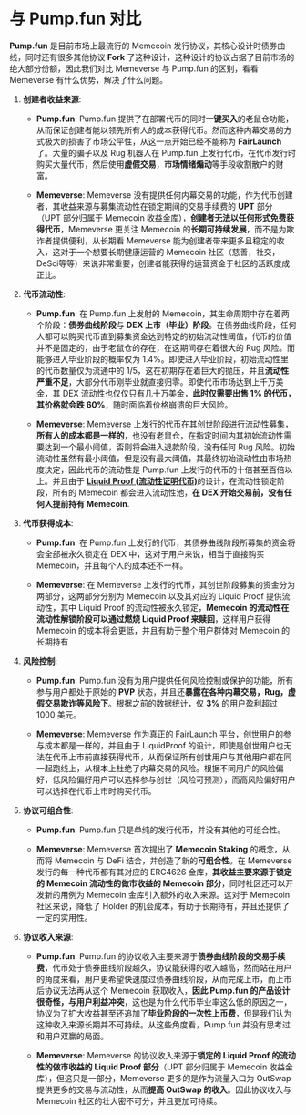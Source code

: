 # 与 Pump.fun 对比

**Pump.fun** 是目前市场上最流行的 Memecoin 发行协议，其核心设计时债券曲线，同时还有很多其他协议 **Fork** 了这种设计，这种设计的协议占据了目前市场的绝大部分份额，因此我们对比 Memeverse 与 Pump.fun 的区别，看看 Memeverse 有什么优势，解决了什么问题。

1. **创建者收益来源**:
   * **Pump.fun**: Pump.fun 提供了在部署代币的同时**一键买入**的老鼠仓功能，从而保证创建者能以领先所有人的成本获得代币。然而这种内幕交易的方式极大的损害了市场公平性，从这一点开始已经不能称为 **FairLaunch** 了。大量的骗子以及 Rug 机器人在 Pump.fun 上发行代币，在代币发行时购买大量代币，然后使用**虚假交易**，**市场情绪煽动**等手段收割散户的财富。

   * **Memeverse**: Memeverse 没有提供任何内幕交易的功能，作为代币创建者，其收益来源与募集流动性在锁定期间的交易手续费的 **UPT** 部分（UPT 部分归属于 Memecoin 收益金库），**创建者无法以任何形式免费获得代币**，Memeverse 更关注 Memecoin 的**长期可持续发展**，而不是为欺诈者提供便利，从长期看 Memeverse 能为创建者带来更多且稳定的收入，这对于一个想要长期健康运营的 Memecoin 社区（慈善，社交，DeSci等等）来说非常重要，创建者能获得的运营资金于社区的活跃度成正比。

2. **代币流动性**:
   * **Pump.fun**: 在 Pump.fun 上发射的 Memecoin，其生命周期中存在着两个阶段：**债券曲线阶段**与 **DEX 上市（毕业）阶段**。在债券曲线阶段，任何人都可以购买代币直到募集资金达到特定的初始流动性阈值，代币的价值并不是固定的，由于老鼠仓的存在，在这期间存在着很大的 Rug 风险。而能够进入毕业阶段的概率仅为 1.4%。即使进入毕业阶段，初始流动性里的代币数量仅为流通中的 1/5，这在初期存在着巨大的抛压，并且**流动性严重不足**，大部分代币刚毕业就直接归零。即使代币市场达到上千万美金，其 DEX 流动性也仅仅只有几十万美金，**此时仅需要出售 1% 的代币，其价格就会跌 60%**，随时面临着价格崩溃的巨大风险。

   * **Memeverse**: Memeverse 上发行的代币在其创世阶段进行流动性募集，**所有人的成本都是一样的**，也没有老鼠仓，在指定时间内其初始流动性需要达到一个最小阈值，否则将会进入退款阶段，没有任何 Rug 风险。初始流动性虽然有最小阈值，但是没有最大阈值，其最终初始流动性由市场热度决定，因此代币的流动性是 Pump.fun 上发行的代币的十倍甚至百倍以上。并且由于 [**Liquid Proof (流动性证明代币)**](../fflaunch/liquid-proof-token.md)的设计，在流动性锁定阶段，所有的 Memecoin 都会进入流动性池，**在 DEX 开始交易前，没有任何人提前持有 Memecoin**.

3. **代币获得成本**:
   * **Pump.fun**: 在 Pump.fun 上发行的代币，其债券曲线阶段所募集的资金将会全部被永久锁定在 DEX 中，这对于用户来说，相当于直接购买 Memecoin，并且每个人的成本还不一样。

   * **Memeverse**: 在 Memeverse 上发行的代币，其创世阶段募集的资金分为两部分，这两部分分别为 Memecoin 以及其对应的 Liquid Proof 提供流动性，其中 Liquid Proof 的流动性被永久锁定，**Memecoin 的流动性在流动性解锁阶段可以通过燃烧 Liquid Proof 来赎回**，这样用户获得 Memecoin 的成本将会更低，并且有助于整个用户群体对 Memecoin 的长期持有

4. **风险控制**:
   * **Pump.fun**: Pump.fun 没有为用户提供任何风险控制或保护的功能，所有参与用户都处于原始的 **PVP** 状态，并且还**暴露在各种内幕交易，Rug，虚假交易欺诈等风险下**。根据之前的数据统计，仅 **3%** 的用户盈利超过 1000 美元。

   * **Memeverse**: Memeverse 作为真正的 FairLaunch 平台，创世用户的参与成本都是一样的，并且由于 LiquidProof 的设计，即使是创世用户也无法在代币上市前直接获得代币，从而保证所有创世用户与其他用户都在同一起跑线上，从根本上杜绝了内幕交易的风险。根据不同用户的风险偏好，低风险偏好用户可以选择参与创世（风险可预测），而高风险偏好用户可以选择在代币上市时购买代币。

5. **协议可组合性**:
   * **Pump.fun**: Pump.fun 只是单纯的发行代币，并没有其他的可组合性。

   * **Memeverse**: Memeverse 首次提出了 **Memecoin Staking** 的概念，从而将 Memecoin 与 DeFi 结合，并创造了新的**可组合性**。在 Memeverse 发行的每一种代币都有其对应的 ERC4626 金库，**其收益主要来源于锁定的 Memecoin 流动性的做市收益的 Memecoin 部分**，同时社区还可以开发新的用例为 Memecoin 金库引入额外的收入来源。这对于 Memecoin 社区来说，降低了 Holder 的机会成本，有助于长期持有，并且还提供了一定的实用性。

6. **协议收入来源**:
   * **Pump.fun**: Pump.fun 的协议收入主要来源于**债券曲线阶段的交易手续费**，代币处于债券曲线阶段越久，协议能获得的收入越高，然而站在用户的角度来看，用户更希望快速度过债券曲线阶段，从而完成上市，而上市后协议无法再从这个 Memecoin 获取收入，**因此 Pump.fun 的产品设计很奇怪，与用户利益冲突**，这也是为什么代币毕业率这么低的原因之一，协议为了扩大收益甚至还追加了**毕业阶段的一次性上币费**，但是我们认为这种收入来源长期并不可持续。从这些角度看，Pump.fun 并没有思考过和用户双赢的局面。

   * **Memeverse**: Memeverse 的协议收入来源于**锁定的 Liquid Proof 的流动性的做市收益的 Liquid Proof 部分**（UPT 部分归属于 Memecoin 收益金库），但这只是一部分，Memeverse 更多的是作为流量入口为 OutSwap 提供更多的交易与流动性，从而**提高 OutSwap 的收入**。因此协议收入与 Memecoin 社区的壮大密不可分，并且更加可持续。
